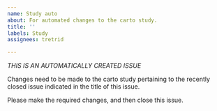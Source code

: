 ```yaml
---
name: Study auto
about: For automated changes to the carto study.
title: ''
labels: Study
assignees: tretrid

---
```


*THIS IS AN AUTOMATICALLY CREATED ISSUE*

Changes need to be made to the carto study pertaining to the recently closed issue indicated in the title of this issue.

Please make the required changes, and then close this issue.
